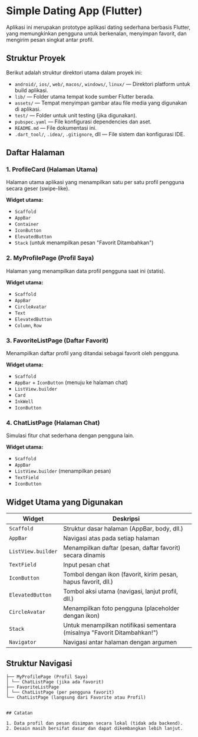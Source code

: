 # Simple Dating App (Flutter)

Aplikasi ini merupakan prototype aplikasi dating sederhana berbasis Flutter, yang memungkinkan pengguna untuk berkenalan, menyimpan favorit, dan mengirim pesan singkat antar profil.

## Struktur Proyek

Berikut adalah struktur direktori utama dalam proyek ini:

- `android/`, `ios/`, `web/`, `macos/`, `windows/`, `linux/` — Direktori platform untuk build aplikasi.
- `lib/` — Folder utama tempat kode sumber Flutter berada.
- `assets/` — Tempat menyimpan gambar atau file media yang digunakan di aplikasi.
- `test/` — Folder untuk unit testing (jika digunakan).
- `pubspec.yaml` — File konfigurasi dependencies dan aset.
- `README.md` — File dokumentasi ini.
- `.dart_tool/`, `.idea/`, `.gitignore`, dll — File sistem dan konfigurasi IDE.

## Daftar Halaman

### 1. ProfileCard (Halaman Utama)
Halaman utama aplikasi yang menampilkan satu per satu profil pengguna secara geser (swipe-like).

**Widget utama:**
- `Scaffold`
- `AppBar`
- `Container`
- `IconButton`
- `ElevatedButton`
- `Stack` (untuk menampilkan pesan "Favorit Ditambahkan")

### 2. MyProfilePage (Profil Saya)
Halaman yang menampilkan data profil pengguna saat ini (statis).

**Widget utama:**
- `Scaffold`
- `AppBar`
- `CircleAvatar`
- `Text`
- `ElevatedButton`
- `Column`, `Row`

### 3. FavoriteListPage (Daftar Favorit)
Menampilkan daftar profil yang ditandai sebagai favorit oleh pengguna.

**Widget utama:**
- `Scaffold`
- `AppBar` + `IconButton` (menuju ke halaman chat)
- `ListView.builder`
- `Card`
- `InkWell`
- `IconButton`

### 4. ChatListPage (Halaman Chat)
Simulasi fitur chat sederhana dengan pengguna lain.

**Widget utama:**
- `Scaffold`
- `AppBar`
- `ListView.builder` (menampilkan pesan)
- `TextField`
- `IconButton`

## Widget Utama yang Digunakan

| Widget           | Deskripsi                                                                 |
|------------------|---------------------------------------------------------------------------|
| `Scaffold`        | Struktur dasar halaman (AppBar, body, dll.)                              |
| `AppBar`          | Navigasi atas pada setiap halaman                                        |
| `ListView.builder`| Menampilkan daftar (pesan, daftar favorit) secara dinamis                |
| `TextField`       | Input pesan chat                                                         |
| `IconButton`      | Tombol dengan ikon (favorit, kirim pesan, hapus favorit, dll.)           |
| `ElevatedButton`  | Tombol aksi utama (navigasi, lanjut profil, dll.)                        |
| `CircleAvatar`    | Menampilkan foto pengguna (placeholder dengan ikon)                      |
| `Stack`           | Untuk menampilkan notifikasi sementara (misalnya "Favorit Ditambahkan!") |
| `Navigator`       | Navigasi antar halaman dengan argumen                                    |

## Struktur Navigasi
```ProfileCard
├── MyProfilePage (Profil Saya)
│ └── ChatListPage (jika ada favorit)
├── FavoriteListPage
│ └── ChatListPage (per pengguna favorit)
└── ChatListPage (langsung dari Favorite atau Profil)


## Catatan

1. Data profil dan pesan disimpan secara lokal (tidak ada backend).
2. Desain masih bersifat dasar dan dapat dikembangkan lebih lanjut.
